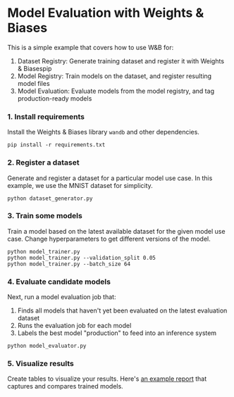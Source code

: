 # Model Evaluation with Weights & Biases

This is a simple example that covers how to use W&B for:
1. Dataset Registry: Generate training dataset and register it with Weights & Biasespip 
2. Model Registry: Train models on the dataset, and register resulting model files
3. Model Evaluation: Evaluate models from the model registry, and tag production-ready models

### 1. Install requirements

Install the Weights & Biases library `wandb` and other dependencies.
```shell
pip install -r requirements.txt
```


### 2. Register a dataset

Generate and register a dataset for a particular model use case. In this example,
we use the MNIST dataset for simplicity.

```shell
python dataset_generator.py
```


### 3. Train some models

Train a model based on the latest available dataset for the given model use case. Change
hyperparameters to get different versions of the model.

```shell
python model_trainer.py
python model_trainer.py --validation_split 0.05
python model_trainer.py --batch_size 64
```

### 4. Evaluate candidate models

Next, run a model evaluation job that:
1. Finds all models that haven't yet been evaluated on the latest evaluation dataset
2. Runs the evaluation job for each model
3. Labels the best model "production" to feed into an inference system

```shell
python model_evaluator.py
```

### 5. Visualize results

Create tables to visualize your results. Here's [an example report](https://wandb.ai/timssweeney/model_registry_example/reports/MNIST-Model-Status--Vmlldzo4OTIyNTA) that captures and compares trained models.